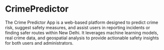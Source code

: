# CrimePredictor
The Crime Predictor App is a web-based platform designed to predict crime risk, suggest safety measures, and assist users in reporting incidents or finding safer routes within New Delhi. It leverages machine learning models, real crime data, and geospatial analysis to provide actionable safety insights for both users and administrators.
